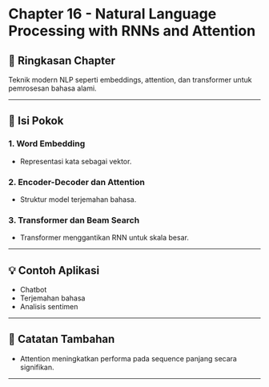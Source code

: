 # Chapter 16 - Natural Language Processing with RNNs and Attention

## 📘 Ringkasan Chapter
Teknik modern NLP seperti embeddings, attention, dan transformer untuk pemrosesan bahasa alami.

---

## 📌 Isi Pokok
### 1. Word Embedding
- Representasi kata sebagai vektor.

### 2. Encoder-Decoder dan Attention
- Struktur model terjemahan bahasa.

### 3. Transformer dan Beam Search
- Transformer menggantikan RNN untuk skala besar.

---

## 💡 Contoh Aplikasi
- Chatbot
- Terjemahan bahasa
- Analisis sentimen

---

## 🧠 Catatan Tambahan
- Attention meningkatkan performa pada sequence panjang secara signifikan.

---
